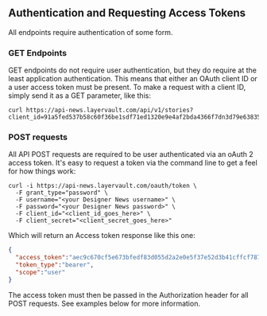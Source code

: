 ## Authentication and Requesting Access Tokens

All endpoints require authentication of some form.

### GET Endpoints

GET endpoints do not require user authentication, but they do require at the least application authentication. This means that either an OAuth client ID or a user access token must be present. To make a request with a client ID, simply send it as a GET parameter, like this:

``` shell
curl https://api-news.layervault.com/api/v1/stories?client_id=91a5fed537b58c60f36be1sdf71ed1320e9e4af2bda4366f7dn3d79e63835278
```

### POST requests

All API POST requests are required to be user authenticated via an oAuth 2 access token. It's easy to request a token via the command line to get a feel for how things work:

```shell
curl -i https://api-news.layervault.com/oauth/token \
  -F grant_type="password" \
  -F username="<your Designer News username>" \
  -F password="<your Designer News password>" \
  -F client_id="<client_id_goes_here>" \
  -F client_secret="<client_secret_goes_here>"
```

Which will return an Access token response like this one:

```json
{
  "access_token":"aec9c670cf5e673bfedf83d055d2a2e0e5f37e52d3b41cffcf7874f73a7458bf",
  "token_type":"bearer",
  "scope":"user"
}
```

The access token must then be passed in the Authorization header for all POST requests. See examples below for more information.
